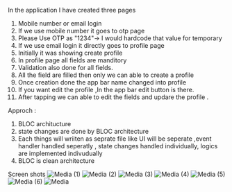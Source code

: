 In the application I have created three pages 
  1. Mobile number or email login
  2. If we use mobile number it goes to otp page
  3. Please Use OTP as "1234"-> I would hardcode that value for temporary
  4. If we use email login it directly goes to profile page
  5. Initially it was showing create profile
  6. In profile page all fields are manditory
  7. Validation also done for all fields.
  8. All the field are filled then only we can able to create a profile
  9. Once creation done the app bar name changed into profile
  10. If you want edit the profile ,In the app bar edit button is there.
  11. After tapping we can able to edit the fields and updare the profile .

Approch :
1. BLOC architucture
2. state changes are done by BLOC architecture
3. Each things will wriiten as seprate file like UI will be seperate ,event handler handled seperatly , state changes handled individually, logics are implemented indivudually
4. BLOC is clean architecture


Screen shots
![Media (1)](https://github.com/user-attachments/assets/c5b238a9-44bf-4b97-af57-f426a2906c9d)
![Media (2)](https://github.com/user-attachments/assets/69449e59-57c1-4b7e-bd2b-c364345df96b)
![Media (3)](https://github.com/user-attachments/assets/21ccc272-27a6-4407-b1ea-e72710ce3ce3)
![Media (4)](https://github.com/user-attachments/assets/6e550ea1-7f74-4bba-af51-433f69f0008b)
![Media (5)](https://github.com/user-attachments/assets/903ebcc4-3528-4acb-bc33-55cbd0a8c387)
![Media (6)](https://github.com/user-attachments/assets/a66677de-40ed-4de8-881f-390114c6e882)
![Media](https://github.com/user-attachments/assets/f982d4c9-df4f-4171-9cb1-b4eff7897b8d)
